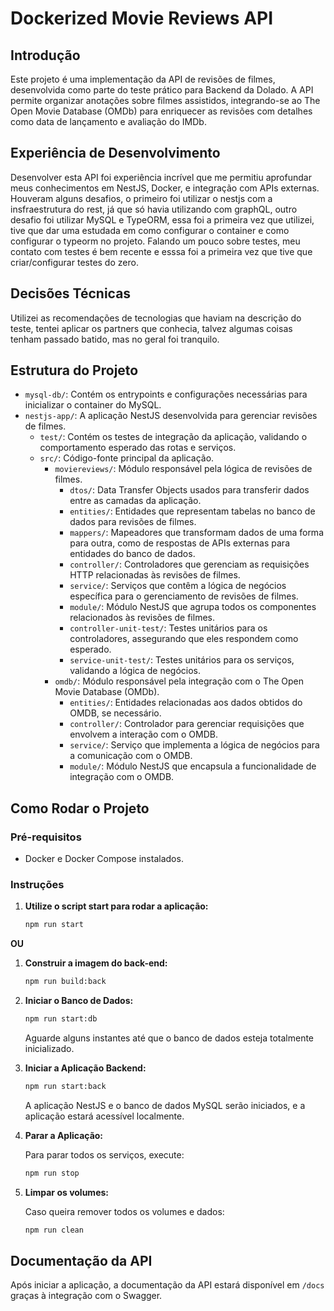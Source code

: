 # Dockerized Movie Reviews API

## Introdução

Este projeto é uma implementação da API de revisões de filmes, desenvolvida como parte do teste prático para Backend da Dolado. A API permite organizar anotações sobre filmes assistidos, integrando-se ao The Open Movie Database (OMDb) para enriquecer as revisões com detalhes como data de lançamento e avaliação do IMDb.

## Experiência de Desenvolvimento

Desenvolver esta API foi experiência incrível que me permitiu aprofundar meus conhecimentos em NestJS, Docker, e integração com APIs externas. Houveram alguns desafios, o primeiro foi utilizar o nestjs com a insfraestrutura do rest, já que só havia utilizando com graphQL, outro desafio foi utilizar MySQL e TypeORM, essa foi a primeira vez que utilizei, tive que dar uma estudada em como configurar o container e como configurar o typeorm no projeto. Falando um pouco sobre testes, meu contato com testes é bem recente e esssa foi a primeira vez que tive que criar/configurar testes do zero.

## Decisões Técnicas

Utilizei as recomendações de tecnologias que haviam na descrição do teste, tentei aplicar os partners que conhecia, talvez algumas coisas tenham passado batido, mas no geral foi tranquilo.

## Estrutura do Projeto

- `mysql-db/`: Contém os entrypoints e configurações necessárias para inicializar o container do MySQL.
- `nestjs-app/`: A aplicação NestJS desenvolvida para gerenciar revisões de filmes.
  - `test/`: Contém os testes de integração da aplicação, validando o comportamento esperado das rotas e serviços.
  - `src/`: Código-fonte principal da aplicação.
    - `moviereviews/`: Módulo responsável pela lógica de revisões de filmes.
        - `dtos/`: Data Transfer Objects usados para transferir dados entre as camadas da aplicação.
        - `entities/`: Entidades que representam tabelas no banco de dados para revisões de filmes.
        - `mappers/`: Mapeadores que transformam dados de uma forma para outra, como de respostas de APIs externas para entidades do banco de dados.
        - `controller/`: Controladores que gerenciam as requisições HTTP relacionadas às revisões de filmes.
        - `service/`: Serviços que contêm a lógica de negócios específica para o gerenciamento de revisões de filmes.
        - `module/`: Módulo NestJS que agrupa todos os componentes relacionados às revisões de filmes.
        - `controller-unit-test/`: Testes unitários para os controladores, assegurando que eles respondem como esperado.
        - `service-unit-test/`: Testes unitários para os serviços, validando a lógica de negócios.
    - `omdb/`: Módulo responsável pela integração com o The Open Movie Database (OMDb).
        - `entities/`: Entidades relacionadas aos dados obtidos do OMDB, se necessário.
        - `controller/`: Controlador para gerenciar requisições que envolvem a interação com o OMDB.
        - `service/`: Serviço que implementa a lógica de negócios para a comunicação com o OMDB.
        - `module/`: Módulo NestJS que encapsula a funcionalidade de integração com o OMDB.

## Como Rodar o Projeto

### Pré-requisitos

- Docker e Docker Compose instalados.

### Instruções
1. **Utilize o script start para rodar a aplicação:**
     ```sh
    npm run start
    ```
**OU**
1. **Construir a imagem do back-end:**

    ```sh
    npm run build:back
    ```

2. **Iniciar o Banco de Dados:**

    ```sh
    npm run start:db
    ```

    Aguarde alguns instantes até que o banco de dados esteja totalmente inicializado.

3. **Iniciar a Aplicação Backend:**

    ```sh
    npm run start:back
    ```

    A aplicação NestJS e o banco de dados MySQL serão iniciados, e a aplicação estará acessível localmente.

4. **Parar a Aplicação:**

    Para parar todos os serviços, execute:

    ```sh
    npm run stop
    ```

5. **Limpar os volumes:**

    Caso queira remover todos os volumes e dados:

    ```sh
    npm run clean
    ```

## Documentação da API

Após iniciar a aplicação, a documentação da API estará disponível em `/docs` graças à integração com o Swagger.
